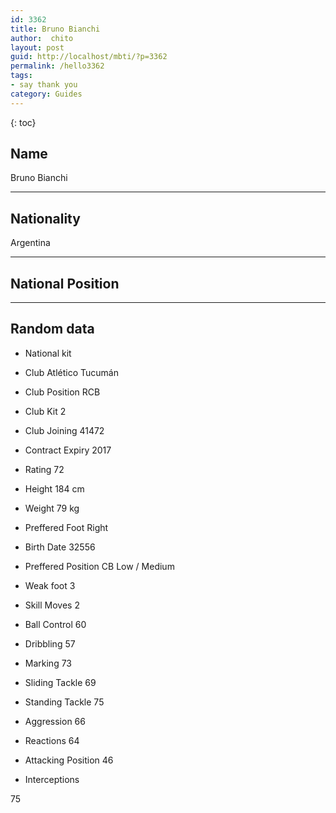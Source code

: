 ```yaml
---
id: 3362
title: Bruno Bianchi
author:  chito 
layout: post
guid: http://localhost/mbti/?p=3362
permalink: /hello3362
tags:
- say thank you
category: Guides
---
```



{: toc}


## Name  
Bruno Bianchi 

* * *

## Nationality  
Argentina 

* * *

## National Position 

* * *

## Random data 

  * National kit 
  * Club 
Atlético Tucumán 

  * Club Position 
RCB 

  * Club Kit 
2 

  * Club Joining 
41472 

  * Contract Expiry 
2017 

  * Rating 
72 

  * Height 
184 cm 

  * Weight 
79 kg 

  * Preffered Foot 
Right 

  * Birth Date 
32556 

  * Preffered Position 
CB Low / Medium 

  * Weak foot 
3 

  * Skill Moves 
2 

  * Ball Control 
60 

  * Dribbling 
57 

  * Marking 
73 

  * Sliding Tackle 
69 

  * Standing Tackle 
75 

  * Aggression 
66 

  * Reactions 
64 

  * Attacking Position 
46 

  * Interceptions 

75</ul>